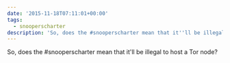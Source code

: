 ```yaml
---
date: '2015-11-18T07:11:01+00:00'
tags:
  - snooperscharter
description: 'So, does the #snooperscharter mean that it''ll be illegal to host a Tor node?'
---
```

So, does the #snooperscharter mean that it'll be illegal to host a Tor node?

